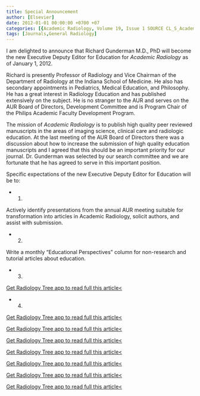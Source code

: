 ```yaml
---
title: Special Announcement
author: [Elsevier]
date: 2012-01-01 00:00:00 +0700 +07
categories: [{Academic Radiology, Volume 19, Issue 1 SOURCE CL_S_AcademicRadiologyVolume19Issue1 1}]
tags: [Journals,General Radiology]
---
```

I am delighted to announce that Richard Gunderman M.D., PhD will become the new Executive Deputy Editor for Education for _Academic Radiology_ as of January 1, 2012.

Richard is presently Professor of Radiology and Vice Chairman of the Department of Radiology at the Indiana School of Medicine. He also has secondary appointments in Pediatrics, Medical Education, and Philosophy. He has a great interest in Radiology Education and has published extensively on the subject. He is no stranger to the AUR and serves on the AUR Board of Directors, Development Committee and is Program Chair of the Philips Academic Faculty Development Program.

The mission of _Academic Radiology_ is to publish high quality peer reviewed manuscripts in the areas of imaging science, clinical care and radiologic education. At the last meeting of the AUR Board of Directors there was a discussion about how to increase the submission of high quality education manuscripts and I agreed that this should be an important priority for our journal. Dr. Gunderman was selected by our search committee and we are fortunate that he has agreed to serve in this important position.

Specific expectations of the new Executive Deputy Editor for Education will be to:

- 1.
Actively identify presentations from the annual AUR meeting suitable for transformation into articles in Academic Radiology, solicit authors, and assist with submission.

- 2.
Write a monthly “Educational Perspectives” column for non-research and tutorial articles about education.

- 3.
[Get Radiology Tree app to read full this article<](https://clinicalpub.com/app)

- 4.
[Get Radiology Tree app to read full this article<](https://clinicalpub.com/app)


[Get Radiology Tree app to read full this article<](https://clinicalpub.com/app)

[Get Radiology Tree app to read full this article<](https://clinicalpub.com/app)

[Get Radiology Tree app to read full this article<](https://clinicalpub.com/app)

[Get Radiology Tree app to read full this article<](https://clinicalpub.com/app)

[Get Radiology Tree app to read full this article<](https://clinicalpub.com/app)

[Get Radiology Tree app to read full this article<](https://clinicalpub.com/app)